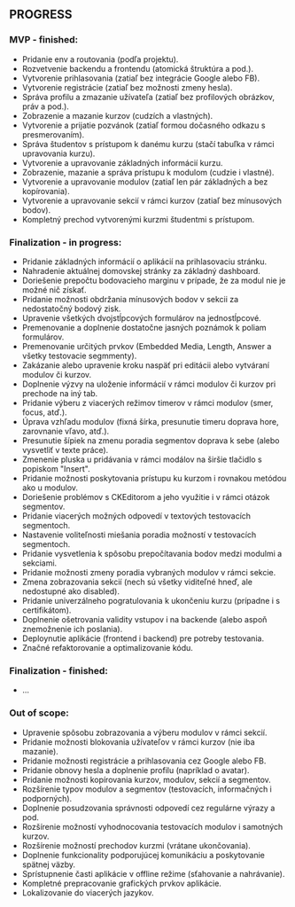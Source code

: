 ## PROGRESS

### MVP - finished:
- Pridanie env a routovania (podľa projektu).
- Rozvetvenie backendu a frontendu (atomická štruktúra a pod.).
- Vytvorenie prihlasovania (zatiaľ bez integrácie Google alebo FB).
- Vytvorenie registrácie (zatiaľ bez možnosti zmeny hesla).
- Správa profilu a zmazanie užívateľa (zatiaľ bez profilových obrázkov, práv a pod.).
- Zobrazenie a mazanie kurzov (cudzích a vlastných).
- Vytvorenie a prijatie pozvánok (zatiaľ formou dočasného odkazu s presmerovaním).
- Správa študentov s prístupom k danému kurzu (stačí tabuľka v rámci upravovania kurzu).
- Vytvorenie a upravovanie základných informácií kurzu.
- Zobrazenie, mazanie a správa prístupu k modulom (cudzie i vlastné).
- Vytvorenie a upravovanie modulov (zatiaľ len pár základných a bez kopírovania).
- Vytvorenie a upravovanie sekcií v rámci kurzov (zatiaľ bez mínusových bodov).
- Kompletný prechod vytvorenými kurzmi študentmi s prístupom.

### Finalization - in progress:
- Pridanie základných informácií o aplikácií na prihlasovaciu stránku.
- Nahradenie aktuálnej domovskej stránky za základný dashboard.
- Doriešenie prepočtu bodovacieho marginu v prípade, že za modul nie je možné nič získať.
- Pridanie možnosti obdržania mínusových bodov v sekcii za nedostatočný bodový zisk.
- Upravenie všetkých dvojstĺpcových formulárov na jednostĺpcové.
- Premenovanie a doplnenie dostatočne jasných poznámok k poliam formulárov.
- Premenovanie určitých prvkov (Embedded Media, Length, Answer a všetky testovacie segmmenty).
- Zakázanie alebo upravenie kroku naspäť pri editácii alebo vytváraní modulov či kurzov.
- Doplnenie výzvy na uloženie informácií v rámci modulov či kurzov pri prechode na iný tab.
- Pridanie výberu z viacerých režimov timerov v rámci modulov (smer, focus, atď.).
- Úprava vzhľadu modulov (fixná šírka, presunutie timeru doprava hore, zarovnanie vľavo, atď.).
- Presunutie šípiek na zmenu poradia segmentov doprava k sebe (alebo vysvetliť v texte práce).
- Zmenenie pluska u pridávania v rámci modálov na širšie tlačidlo s popiskom "Insert".
- Pridanie možnosti poskytovania prístupu ku kurzom i rovnakou metódou ako u modulov.
- Doriešenie problémov s CKEditorom a jeho využitie i v rámci otázok segmentov.
- Pridanie viacerých možných odpovedí v textových testovacích segmentoch.
- Nastavenie voliteľnosti miešania poradia možností v testovacích segmentoch.
- Pridanie vysvetlenia k spôsobu prepočítavania bodov medzi modulmi a sekciami.
- Pridanie možnosti zmeny poradia vybraných modulov v rámci sekcie.
- Zmena zobrazovania sekcií (nech sú všetky viditeľné hneď, ale nedostupné ako disabled).
- Pridanie univerzálneho pogratulovania k ukončeniu kurzu (prípadne i s certifikátom).
- Doplnenie ošetrovania validity vstupov i na backende (alebo aspoň znemožnenie ich poslania).
- Deploynutie aplikácie (frontend i backend) pre potreby testovania.
- Značné refaktorovanie a optimalizovanie kódu.

### Finalization - finished:
- ...

### Out of scope:
- Upravenie spôsobu zobrazovania a výberu modulov v rámci sekcií.
- Pridanie možnosti blokovania užívateľov v rámci kurzov (nie iba mazanie).
- Pridanie možnosti registrácie a prihlasovania cez Google alebo FB.
- Pridanie obnovy hesla a doplnenie profilu (napríklad o avatar).
- Pridanie možnosti kopírovania kurzov, modulov, sekcií a segmentov.
- Rozšírenie typov modulov a segmentov (testovacích, informačných i podporných).
- Doplnenie posudzovania správnosti odpovedí cez regulárne výrazy a pod.
- Rozšírenie možností vyhodnocovania testovacích modulov i samotných kurzov.
- Rozšírenie možností prechodov kurzmi (vrátane ukončovania).
- Doplnenie funkcionality podporujúcej komunikáciu a poskytovanie spätnej väzby.
- Sprístupnenie časti aplikácie v offline režime (sťahovanie a nahrávanie).
- Kompletné prepracovanie grafických prvkov aplikácie.
- Lokalizovanie do viacerých jazykov.